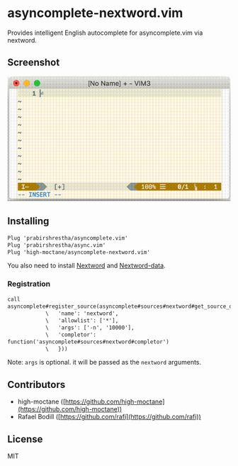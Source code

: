 # asyncomplete-nextword.vim
Provides intelligent English autocomplete for asyncomplete.vim via nextword.

## Screenshot

![screenshot.gif](images/screenshot.gif)

## Installing

```
Plug 'prabirshrestha/asyncomplete.vim'
Plug 'prabirshrestha/async.vim'
Plug 'high-moctane/asyncomplete-nextword.vim'
```

You also need to install [Nextword](https://github.com/high-moctane/nextword) and
[Nextword-data](https://github.com/high-moctane/nextword-data).

### Registration

```vim
call asyncomplete#register_source(asyncomplete#sources#nextword#get_source_options({
            \   'name': 'nextword',
            \   'allowlist': ['*'],
            \   'args': ['-n', '10000'],
            \   'completor': function('asyncomplete#sources#nextword#completor')
            \   }))
```

Note: `args` is optional. it will be passed as the `nextword` arguments.

## Contributors

- high-moctane ([https://github.com/high-moctane](https://github.com/high-moctane))
- Rafael Bodill ([https://github.com/rafi](https://github.com/rafi))

## License

MIT

